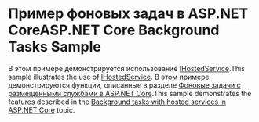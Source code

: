 # <a name="aspnet-core-background-tasks-sample"></a><span data-ttu-id="37041-101">Пример фоновых задач в ASP.NET Core</span><span class="sxs-lookup"><span data-stu-id="37041-101">ASP.NET Core Background Tasks Sample</span></span>

<span data-ttu-id="37041-102">В этом примере демонстрируется использование [IHostedService](https://docs.microsoft.com/dotnet/api/microsoft.extensions.hosting.ihostedservice).</span><span class="sxs-lookup"><span data-stu-id="37041-102">This sample illustrates the use of [IHostedService](https://docs.microsoft.com/dotnet/api/microsoft.extensions.hosting.ihostedservice).</span></span> <span data-ttu-id="37041-103">В этом примере демонстрируются функции, описанные в разделе [Фоновые задачи с размещенными службами в ASP.NET Core](https://docs.microsoft.com/aspnet/core/fundamentals/host/hosted-services).</span><span class="sxs-lookup"><span data-stu-id="37041-103">This sample demonstrates the features described in the [Background tasks with hosted services in ASP.NET Core](https://docs.microsoft.com/aspnet/core/fundamentals/host/hosted-services) topic.</span></span>
